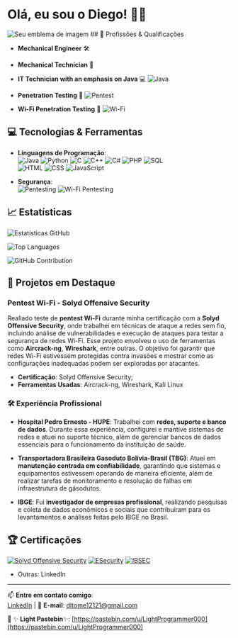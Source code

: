 # Olá, eu sou o Diego! 👨‍💻
<img src="https://tryhackme-badges.s3.amazonaws.com/darkprogrammer000.png" alt="Seu emblema de imagem" /> 
## 💼 Profissões & Qualificações

- **Mechanical Engineer** 🛠️  
- **Mechanical Technician** 🔧  

- **IT Technician with an emphasis on Java** 💻 ![Java](https://img.shields.io/badge/Java-17-red?style=for-the-badge&logo=java)
- **Penetration Testing** 🔐 ![Pentest](https://img.shields.io/badge/Penetration%20Testing-FF4E00?style=for-the-badge&logo=security)
- **Wi-Fi Penetration Testing** 📡 ![Wi-Fi](https://img.shields.io/badge/Wi%2DFi%20Pentest-3498db?style=for-the-badge&logo=wifi)

## 💻 Tecnologias & Ferramentas

- **Linguagens de Programação**:  
  ![Java](https://img.shields.io/badge/Java-17-red?style=for-the-badge&logo=java)  ![Python](https://img.shields.io/badge/Python-3.10-blue?style=for-the-badge&logo=python)
  ![C](https://img.shields.io/badge/C-00599C?style=for-the-badge&logo=c) ![C++](https://img.shields.io/badge/C%2B%2B-00599C?style=for-the-badge&logo=cplusplus) ![C#](https://img.shields.io/badge/C%23-239120?style=for-the-badge&logo=csharp)
  ![PHP](https://img.shields.io/badge/PHP-777BB4?style=for-the-badge&logo=php) ![SQL](https://img.shields.io/badge/SQL-4479A1?style=for-the-badge&logo=sql)  
  ![HTML](https://img.shields.io/badge/HTML5-E34F26?style=for-the-badge&logo=html5) ![CSS](https://img.shields.io/badge/CSS3-1572B6?style=for-the-badge&logo=css3) ![JavaScript](https://img.shields.io/badge/JavaScript-F7DF1E?style=for-the-badge&logo=javascript) 
  
- **Segurança**:  
  ![Pentesting](https://img.shields.io/badge/Pentesting-FF4E00?style=for-the-badge&logo=security) ![Wi-Fi Pentesting](https://img.shields.io/badge/Wi%2DFi%20Pentest-3498db?style=for-the-badge&logo=wifi)  

## 📈 Estatísticas

![Estatísticas GitHub](https://github-readme-stats.vercel.app/api?username=lightprogrammer000&show_icons=true&hide_title=true&count_private=true&hide=prs&theme=radical)

![Top Languages](https://github-readme-stats.vercel.app/api/top-langs/?username=lightprogrammer000&layout=compact&langs_count=100&theme=radical)

![GitHub Contribution](https://github-readme-streak-stats.herokuapp.com/?user=lightprogrammer000&theme=radical)


## 🚀 Projetos em Destaque

### **Pentest Wi-Fi - Solyd Offensive Security**

Realiado teste de **pentest Wi-Fi** durante minha certificação com a **Solyd Offensive Security**, onde trabalhei em técnicas de ataque a redes sem fio, incluindo análise de vulnerabilidades e execução de ataques para testar a segurança de redes Wi-Fi. Esse projeto envolveu o uso de ferramentas como **Aircrack-ng**, **Wireshark**, entre outras. O objetivo foi garantir que redes Wi-Fi estivessem protegidas contra invasões e mostrar como as configurações inadequadas podem ser exploradas por atacantes.

- **Certificação**: Solyd Offensive Security;
- **Ferramentas Usadas**: Aircrack-ng, Wireshark, Kali Linux

### 🛠 **Experiência Profissional**

- **Hospital Pedro Ernesto - HUPE**: Trabalhei com **redes, suporte e banco de dados**. Durante essa experiência, configurei e mantive sistemas de redes e atuei no suporte técnico, além de gerenciar bancos de dados essenciais para o funcionamento da instituição de saúde.

- **Transportadora Brasileira Gasoduto Bolívia-Brasil (TBG)**: Atuei em **manutenção centrada em confiabilidade**, garantindo que sistemas e equipamentos estivessem operando de maneira eficiente, além de realizar tarefas de monitoramento e resolução de falhas em infraestrutura de gásodutos.

- **IBGE**: Fui **investigador de empresas profissional**, realizando pesquisas e coleta de dados econômicos e sociais que contribuíram para os levantamentos e análises feitas pelo IBGE no Brasil.

## 🏆 Certificações

[![Solyd Offensive Security](https://img.shields.io/badge/Certificado_Solyd_Offensive_Security-brightgreen)](https://www.solyd.com.br)
[![ESecurity](https://img.shields.io/badge/Certificado_ESecurity-blue)](https://www.esecurity.com.br)
[![IBSEC](https://img.shields.io/badge/Certificado_IBSEC-orange)](https://ibsec.com.br/)

- Outras: LinkedIn

---

📫 **Entre em contato comigo**:  
[LinkedIn](https://www.linkedin.com/in/seu-perfil) | 📧 **E-mail**: [dltome12121@gmail.com](mailto:dltome12121@gmail.com)  

🌟 ✨ **Light Pastebin**✨: [https://pastebin.com/u/LightProgrammer000](https://pastebin.com/u/LightProgrammer000)  

